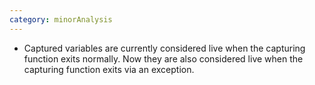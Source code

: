 ```yaml
---
category: minorAnalysis
---
```

* Captured variables are currently considered live when the capturing function exits normally. Now they are also considered live when the capturing function exits via an exception.